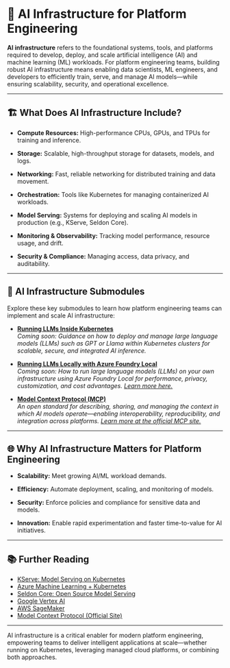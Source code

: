 # 🤖 AI Infrastructure for Platform Engineering

**AI infrastructure** refers to the foundational systems, tools, and platforms required to develop, deploy, and scale artificial intelligence (AI) and machine learning (ML) workloads. For platform engineering teams, building robust AI infrastructure means enabling data scientists, ML engineers, and developers to efficiently train, serve, and manage AI models—while ensuring scalability, security, and operational excellence.

---

## 🏗️ What Does AI Infrastructure Include?

- **Compute Resources:** High-performance CPUs, GPUs, and TPUs for training and inference.

- **Storage:** Scalable, high-throughput storage for datasets, models, and logs.

- **Networking:** Fast, reliable networking for distributed training and data movement.

- **Orchestration:** Tools like Kubernetes for managing containerized AI workloads.

- **Model Serving:** Systems for deploying and scaling AI models in production (e.g., KServe, Seldon Core).

- **Monitoring & Observability:** Tracking model performance, resource usage, and drift.

- **Security & Compliance:** Managing access, data privacy, and auditability.

---

## 🚀 AI Infrastructure Submodules

Explore these key submodules to learn how platform engineering teams can implement and scale AI infrastructure:

- [**Running LLMs Inside Kubernetes**](./ai_infrastructure/llms_in_kubernetes.md)  
  *Coming soon: Guidance on how to deploy and manage large language models (LLMs) such as GPT or Llama within Kubernetes clusters for scalable, secure, and integrated AI inference.*

- [**Running LLMs Locally with Azure Foundry Local**](./ai_infrastructure/azure_foundry_local.md)  
  *Coming soon: How to run large language models (LLMs) on your own infrastructure using Azure Foundry Local for performance, privacy, customization, and cost advantages. [Learn more here.](https://foundry.microsoft.com/local)*

- [**Model Context Protocol (MCP)**](./mcp/model_context_protocol.md)  
  *An open standard for describing, sharing, and managing the context in which AI models operate—enabling interoperability, reproducibility, and integration across platforms. [Learn more at the official MCP site.](https://modelcontextprotocol.io/introduction#general-architecture)*

---

## 🌐 Why AI Infrastructure Matters for Platform Engineering

- **Scalability:** Meet growing AI/ML workload demands.

- **Efficiency:** Automate deployment, scaling, and monitoring of models.

- **Security:** Enforce policies and compliance for sensitive data and models.

- **Innovation:** Enable rapid experimentation and faster time-to-value for AI initiatives.

---

## 📚 Further Reading

- [KServe: Model Serving on Kubernetes](https://kserve.github.io/website/)
- [Azure Machine Learning + Kubernetes](https://learn.microsoft.com/en-us/azure/machine-learning/how-to-deploy-kubernetes)
- [Seldon Core: Open Source Model Serving](https://docs.seldon.io/projects/seldon-core/en/latest/)
- [Google Vertex AI](https://cloud.google.com/vertex-ai)
- [AWS SageMaker](https://aws.amazon.com/sagemaker/)
- [Model Context Protocol (Official Site)](https://modelcontextprotocol.io/introduction#general-architecture)

---

AI infrastructure is a critical enabler for modern platform engineering, empowering teams to deliver intelligent applications at scale—whether running on Kubernetes, leveraging managed cloud platforms, or combining both approaches.